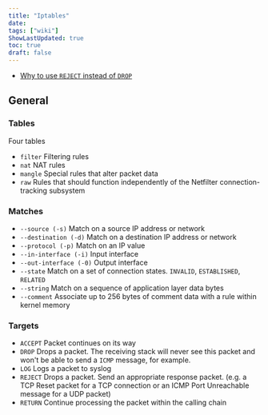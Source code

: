 ```yaml
---
title: "Iptables"
date: 
tags: ["wiki"]
ShowLastUpdated: true
toc: true
draft: false
---
```



- [Why to use `REJECT` instead of `DROP`](http://www.chiark.greenend.org.uk/~peterb/network/drop-vs-reject)

## General

### Tables

Four tables
- `filter`    Filtering rules
- `nat`       NAT rules
- `mangle`    Special rules that alter packet data
- `raw`       Rules that should function independently of the Netfilter
              connection-tracking subsystem

### Matches
- `--source (-s)`       Match on a source IP address or network
- `--destination (-d)`  Match on a destination IP address or network
- `--protocol (-p)`     Match on an IP value
- `--in-interface (-i)` Input interface
- `--out-interface (-0)` Output interface
- `--state`             Match on a set of connection states.
                        `INVALID`, `ESTABLISHED`, `RELATED`
- `--string`            Match on a sequence of application layer data
                        bytes
- `--comment`           Associate up to 256 bytes of comment data
                        with a rule within kernel memory

### Targets
- `ACCEPT`  Packet continues on its way
- `DROP`    Drops a packet. The receiving stack will never see this
            packet and won't be able to send a `ICMP` message, for example.
- `LOG`     Logs a packet to syslog
- `REJECT`  Drops a packet. Send an appropriate response packet.
            (e.g. a TCP Reset packet for a TCP connection or an ICMP Port
            Unreachable message for a UDP packet)
- `RETURN`  Continue processing the packet within the calling chain



